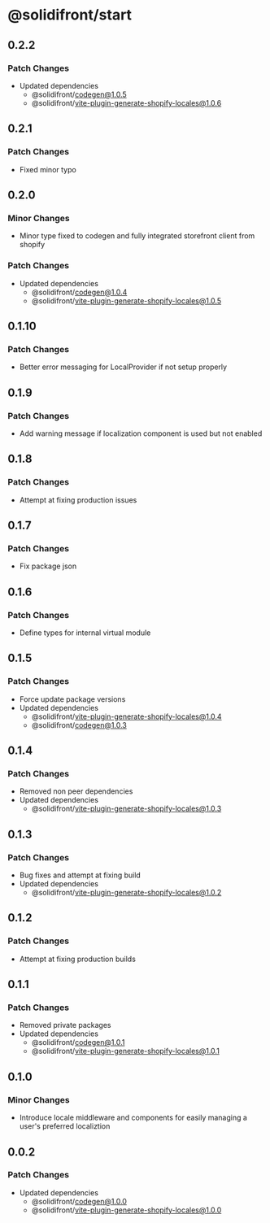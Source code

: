 # @solidifront/start

## 0.2.2

### Patch Changes

- Updated dependencies
  - @solidifront/codegen@1.0.5
  - @solidifront/vite-plugin-generate-shopify-locales@1.0.6

## 0.2.1

### Patch Changes

- Fixed minor typo

## 0.2.0

### Minor Changes

- Minor type fixed to codegen and fully integrated storefront client from shopify

### Patch Changes

- Updated dependencies
  - @solidifront/codegen@1.0.4
  - @solidifront/vite-plugin-generate-shopify-locales@1.0.5

## 0.1.10

### Patch Changes

- Better error messaging for LocalProvider if not setup properly

## 0.1.9

### Patch Changes

- Add warning message if localization component is used but not enabled

## 0.1.8

### Patch Changes

- Attempt at fixing production issues

## 0.1.7

### Patch Changes

- Fix package json

## 0.1.6

### Patch Changes

- Define types for internal virtual module

## 0.1.5

### Patch Changes

- Force update package versions
- Updated dependencies
  - @solidifront/vite-plugin-generate-shopify-locales@1.0.4
  - @solidifront/codegen@1.0.3

## 0.1.4

### Patch Changes

- Removed non peer dependencies
- Updated dependencies
  - @solidifront/vite-plugin-generate-shopify-locales@1.0.3

## 0.1.3

### Patch Changes

- Bug fixes and attempt at fixing build
- Updated dependencies
  - @solidifront/vite-plugin-generate-shopify-locales@1.0.2

## 0.1.2

### Patch Changes

- Attempt at fixing production builds

## 0.1.1

### Patch Changes

- Removed private packages
- Updated dependencies
  - @solidifront/codegen@1.0.1
  - @solidifront/vite-plugin-generate-shopify-locales@1.0.1

## 0.1.0

### Minor Changes

- Introduce locale middleware and components for easily managing a user's preferred localiztion

## 0.0.2

### Patch Changes

- Updated dependencies
  - @solidifront/codegen@1.0.0
  - @solidifront/vite-plugin-generate-shopify-locales@1.0.0
